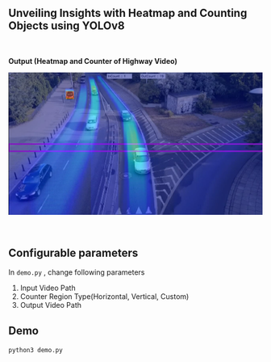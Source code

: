 ##  Unveiling Insights with Heatmap and Counting Objects using YOLOv8 

<br/>

**Output (Heatmap and Counter of Highway Video)**

![image](assets/result.png)

<br/>

## Configurable parameters
In `demo.py` , change following parameters

1. Input Video Path
2. Counter Region Type(Horizontal, Vertical, Custom)
3. Output Video Path

## Demo 

```bash
python3 demo.py
```
